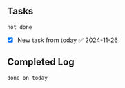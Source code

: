 
## Tasks
```tasks
not done
```
- [x] New task from today ✅ 2024-11-26


## Completed Log
```tasks
done on today
`````

